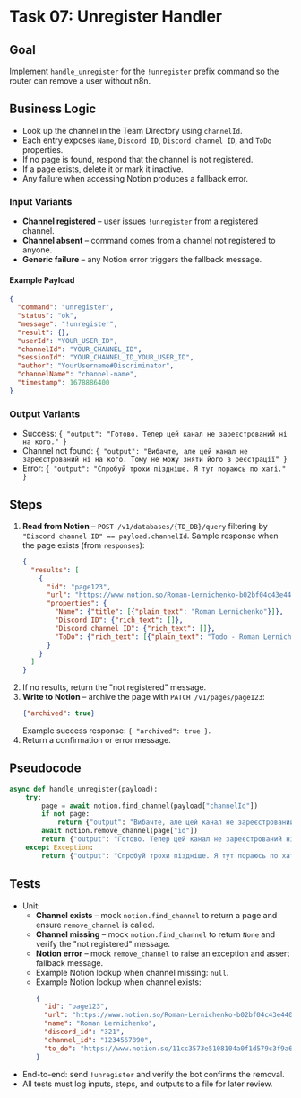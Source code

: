 # Task 07: Unregister Handler

## Goal
Implement `handle_unregister` for the `!unregister` prefix command so the router can remove a user without n8n.

## Business Logic
- Look up the channel in the Team Directory using `channelId`.
- Each entry exposes `Name`, `Discord ID`, `Discord channel ID`, and `ToDo` properties.
- If no page is found, respond that the channel is not registered.
- If a page exists, delete it or mark it inactive.
- Any failure when accessing Notion produces a fallback error.

### Input Variants
- **Channel registered** – user issues `!unregister` from a registered channel.
- **Channel absent** – command comes from a channel not registered to anyone.
- **Generic failure** – any Notion error triggers the fallback message.

#### Example Payload
```json
{
  "command": "unregister",
  "status": "ok",
  "message": "!unregister",
  "result": {},
  "userId": "YOUR_USER_ID",
  "channelId": "YOUR_CHANNEL_ID",
  "sessionId": "YOUR_CHANNEL_ID_YOUR_USER_ID",
  "author": "YourUsername#Discriminator",
  "channelName": "channel-name",
  "timestamp": 1678886400
}
```

### Output Variants
- Success: `{ "output": "Готово. Тепер цей канал не зареєстрований ні на кого." }`
- Channel not found: `{ "output": "Вибачте, але цей канал не зареєстрований ні на кого. Тому не можу зняти його з реєстрації" }`
- Error: `{ "output": "Спробуй трохи піздніше. Я тут пораюсь по хаті." }`

## Steps
1. **Read from Notion** – `POST /v1/databases/{TD_DB}/query` filtering by
   `"Discord channel ID" == payload.channelId`.
   Sample response when the page exists (from `responses`):
   ```json
   {
     "results": [
       {
         "id": "page123",
         "url": "https://www.notion.so/Roman-Lernichenko-b02bf04c43e4404ca4e21707ae8b61cc",
         "properties": {
           "Name": {"title": [{"plain_text": "Roman Lernichenko"}]},
           "Discord ID": {"rich_text": []},
           "Discord channel ID": {"rich_text": []},
           "ToDo": {"rich_text": [{"plain_text": "Todo - Roman Lernichenko"}]}
         }
       }
     ]
   }
   ```
2. If no results, return the "not registered" message.
3. **Write to Notion** – archive the page with `PATCH /v1/pages/page123`:
   ```json
   {"archived": true}
   ```
   Example success response: `{ "archived": true }`.
4. Return a confirmation or error message.

## Pseudocode
```python
async def handle_unregister(payload):
    try:
        page = await notion.find_channel(payload["channelId"])
        if not page:
            return {"output": "Вибачте, але цей канал не зареєстрований ні на кого. Тому не можу зняти його з реєстрації"}
        await notion.remove_channel(page["id"])
        return {"output": "Готово. Тепер цей канал не зареєстрований ні на кого."}
    except Exception:
        return {"output": "Спробуй трохи піздніше. Я тут пораюсь по хаті."}
```

## Tests
- Unit:
  - **Channel exists** – mock `notion.find_channel` to return a page and ensure `remove_channel` is called.
  - **Channel missing** – mock `notion.find_channel` to return `None` and verify the "not registered" message.
  - **Notion error** – mock `remove_channel` to raise an exception and assert fallback message.
  - Example Notion lookup when channel missing: `null`.
  - Example Notion lookup when channel exists:
    ```json
    {
      "id": "page123",
      "url": "https://www.notion.so/Roman-Lernichenko-b02bf04c43e4404ca4e21707ae8b61cc",
      "name": "Roman Lernichenko",
      "discord_id": "321",
      "channel_id": "1234567890",
      "to_do": "https://www.notion.so/11cc3573e5108104a0f1d579c3f9a648"
    }
    ```
- End-to-end: send `!unregister` and verify the bot confirms the removal.
- All tests must log inputs, steps, and outputs to a file for later review.